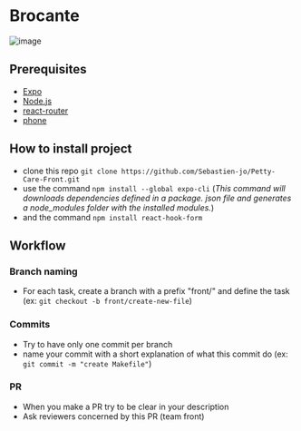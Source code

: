 
# Brocante
![image](https://i.postimg.cc/7PGyH4VX/logo.png)
<img src="https://i.postimg.cc/7PGyH4VX/logo.png" alt="" />

## Prerequisites
- [Expo](https://docs.expo.dev/development/getting-started/)
- [Node.js](https://nodejs.org/en/download/)
- [react-router](https://v5.reactrouter.com/native/guides/quick-start)
- [phone](https://www.echosdunet.net/sites/echosdunet.net/files/telephone-android-ou-ios-825x293.png)

## How to install project
- clone this repo `git clone https://github.com/Sebastien-jo/Petty-Care-Front.git`
- use the command `npm install --global expo-cli`
(*This command will downloads dependencies defined in a package. json file and generates a node_modules folder with the installed modules.*)
- and the command `npm install react-hook-form`

## Workflow
### Branch naming
- For each task, create a branch with a prefix "front/" and define the task (ex: `git checkout -b front/create-new-file`)
### Commits
- Try to have only one commit per branch
- name your commit with a short explanation of what this commit do (ex: `git commit -m "create Makefile"`)
### PR
- When you make a PR try to be clear in your description
- Ask reviewers concerned by this PR (team front)
